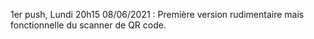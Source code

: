 1er push, Lundi 20h15 08/06/2021 :
Première version rudimentaire mais fonctionnelle du scanner de QR code.
